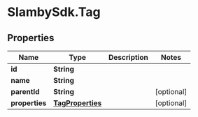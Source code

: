 # SlambySdk.Tag

## Properties
Name | Type | Description | Notes
------------ | ------------- | ------------- | -------------
**id** | **String** |  | 
**name** | **String** |  | 
**parentId** | **String** |  | [optional] 
**properties** | [**TagProperties**](TagProperties.md) |  | [optional] 



